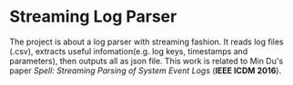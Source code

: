 # Streaming Log Parser
The project is about a log parser with streaming fashion. It reads log files (.csv), extracts useful infomation(e.g. log keys, timestamps and parameters), then outputs all as json file.
This work is related to Min Du's paper *Spell: Streaming Parsing of System Event Logs* (**IEEE ICDM 2016**).

